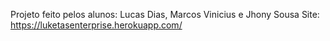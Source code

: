 Projeto feito pelos alunos: Lucas Dias, Marcos Vinicius e Jhony Sousa
Site: https://luketasenterprise.herokuapp.com/